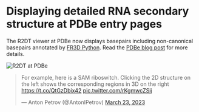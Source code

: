 # Displaying detailed RNA secondary structure at PDBe entry pages

The R2DT viewer at PDBe now displays basepairs including non-canonical basepairs annotated by [FR3D Python](https://github.com/BGSU-RNA/fr3d-python). Read the [PDBe blog post](https://www.ebi.ac.uk/pdbe/news/base-pairs-rna-secondary-structure-pdbe) for more details.

![R2DT at PDBe](https://www.ebi.ac.uk/pdbe/sites/default/files/inline-images/3cc2_rna_components.png)

<blockquote class="twitter-tweet"><p lang="en" dir="ltr">For example, here is a SAM riboswitch. Clicking the 2D structure on the left shows the corresponding regions in 3D on the right <a href="https://t.co/QtGzDbix42">https://t.co/QtGzDbix42</a> <a href="https://t.co/rKgmwcZSij">pic.twitter.com/rKgmwcZSij</a></p>&mdash; Anton Petrov (@AntonIPetrov) <a href="https://twitter.com/AntonIPetrov/status/1639014503890157568?ref_src=twsrc%5Etfw">March 23, 2023</a></blockquote> <script async src="https://platform.twitter.com/widgets.js" charset="utf-8"></script>
